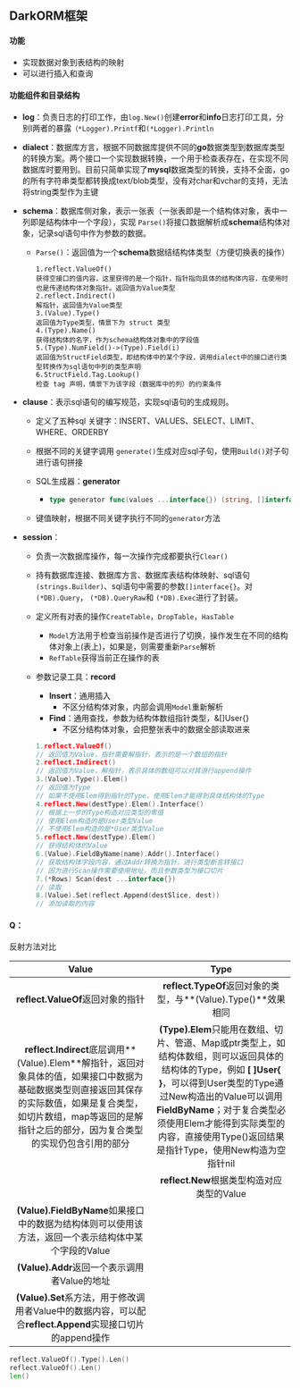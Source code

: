## DarkORM框架

#### 功能

- 实现数据对象到表结构的映射
- 可以进行插入和查询

#### 功能组件和目录结构

- **log**：负责日志的打印工作，由`log.New()`创建**error**和**info**日志打印工具，分别l两者的暴露`（*Logger).Printf`和`(*Logger).Println`

- **dialect**：数据库方言，根据不同数据库提供不同的**go**数据类型到数据库类型的转换方案。两个接口一个实现数据转换，一个用于检查表存在，在实现不同数据库时要用到。目前只简单实现了**mysql**数据类型的转换，支持不全面，go的所有字符串类型都转换成text/blob类型，没有对char和vchar的支持，无法将string类型作为主键

- **schema**：数据库侧对象，表示一张表（一张表即是一个结构体对象，表中一列即是结构体中一个字段），实现 `Parse()`将接口数据解析成**schema**结构体对象，记录sql语句中作为参数的数据。

  - `Parse()`：返回值为一个**schema**数据结结构体类型（方便切换表的操作）

    ```
    1.reflect.ValueOf()
    获得空接口的值内容，这里获得的是一个指针，指针指向具体的结构体内容，在使用时也是传递结构体对象指针。返回值为Value类型
    2.reflect.Indirect()
    解指针，返回值为Value类型
    3.(Value).Type()
    返回值为Type类型，情景下为 struct 类型
    4.(Type).Name()
    获得结构体的名字，作为schema结构体对象中的字段值
    5.(Type).NumField()->(Type).Field(i)
    返回值为StructField类型，即结构体中的某个字段，调用dialect中的接口进行类型转换作为sql语句中列的类型声明
    6.StructField.Tag.Lookup()
    检查 tag 声明，情景下为该字段（数据库中的列）的约束条件
    ```

- **clause**：表示sql语句的编写规范，实现sql语句的生成规则。

  - 定义了五种sql 关键字：INSERT、VALUES、SELECT、LIMIT、WHERE、ORDERBY

  - 根据不同的关键字调用 `generate()`生成对应sql子句，使用`Build()`对子句进行语句拼接

  - SQL生成器：**generator**

    - ```go
      type generator func(values ...interface{}) (string, []interface{})
      ```

  - 键值映射，根据不同关键字执行不同的`generator`方法

- **session**：

  - 负责一次数据库操作，每一次操作完成都要执行`Clear()`

  - 持有数据库连接、数据库方言、数据库表结构体映射、sql语句 `(strings.Builder)`、sql语句中需要的参数`[]interface{}`。对` (*DB).Query`， `(*DB).QueryRaw`和 `(*DB).Exec`进行了封装。

  - 定义所有对表的操作`CreateTable`，`DropTable`，`HasTable`

    - `Model`方法用于检查当前操作是否进行了切换，操作发生在不同的结构体对象上(表上)，如果是，则需要重新`Parse`解析
    - `RefTable`获得当前正在操作的表

  - 参数记录工具：**record**

    - **Insert**：通用插入
      - 不区分结构体对象，内部会调用`Model`重新解析
    - **Find**：通用查找，参数为结构体数组指针类型，&[]User{}
      - 不区分结构体对象，会把整张表中的数据全部读取进来

    ```go
    1.reflect.ValueOf()
    // 返回值为Value，指针需要解指针，表示的是一个数组的指针
    2.reflect.Indirect()
    // 返回值为Value，解指针，表示具体的数组可以对其进行append操作
    3.(Value).Type().Elem()
    // 返回值为Type
    // 如果不使用Elem得到指针的Type，使用Elem才能得到具体结构体的Type
    4.reflect.New(destType).Elem().Interface()
    // 根据上一步的Type构造对应类型的零值
    // 使用Elem构造的是User类型Value
    // 不使用Elem构造的是*User类型Value
    5.reflect.New(destType).Elem()
    // 获得结构体的Value
    6.(Value).FieldByName(name).Addr().Interface()
    // 获取结构体字段内容，通过Addr转换为指针，进行类型断言转接口
    // 因为进行Scan操作需要使用地址，而且参数类型为接口切片
    7.(*Rows) Scan(dest ...interface{})
    // 读取
    8.(Value).Set(reflect.Append(destSlice, dest))
    // 添加读取的内容
    ```

#### Q：

反射方法对比

|                            Value                             |                             Type                             |
| :----------------------------------------------------------: | :----------------------------------------------------------: |
|              **reflect.ValueOf**返回对象的指针               | **reflect.TypeOf**返回对象的类型，与**(Value).Type()**效果相同 |
| **reflect.Indirect**底层调用**(Value).Elem**解指针，返回对象具体的值，如果接口中数据为基础数据类型则直接返回其保存的实际数值，如果是复合类型，如切片数组，map等返回的是解指针之后的部分，因为复合类型的实现仍包含引用的部分 | **(Type).Elem**只能用在数组、切片、管道、Map或ptr类型上，如结构体数组，则可以返回具体的结构体的Type，例如 **[ ]User{ }**，可以得到User类型的Type通过New构造出的Value可以调用**FieldByName**；对于复合类型必须使用Elem才能得到实际类型的内容，直接使用Type()返回结果是指针Type，使用New构造为空指针nil |
|                                                              |          **reflect.New**根据类型构造对应类型的Value          |
| **(Value).FieldByName**如果接口中的数据为结构体则可以使用该方法，返回一个表示结构体中某个字段的Value |                                                              |
|        **(Value).Addr**返回一个表示调用者Value的地址         |                                                              |
| **(Value).Set**系方法，用于修改调用者Value中的数据内容，可以配合**reflect.Append**实现接口切片的append操作 |                                                              |

```go
reflect.ValueOf().Type().Len()
reflect.ValueOf().Len()
len()
```